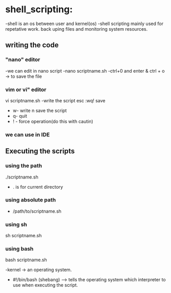 # shell_scripting:

-shell is an os between user and kernel(os)
-shell scripting mainly used for repetative work. back uping files and monitoring system resources.

## writing the code
### "nano" editor
-we can edit in nano script
-nano scriptname.sh
-ctrl+0 and enter & ctrl + o -> to save the file

### vim or vi" editor

vi scriptname.sh
-write the script
esc
:wq! save
   - w-  write n save the script
   - q- quit
   - ! - force operation(do this with cautin)
### we can use in IDE

## Executing the scripts
### using the path
./scriptname.sh
- . is for current directory
### using absolute path
 - /path/to/scriptname.sh
### using sh
  sh scriptname.sh
### using bash
bash scriptname.sh



-kernel -> an operating system.
- #!/bin/bash (shebang) --> tells the operating system which interpreter to use when executing the script.





